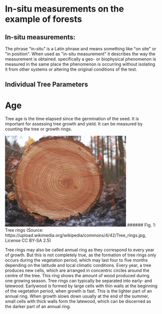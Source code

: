 # In-situ measurements on the example of forests

## In-situ measurements:  
The phrase "in-situ" is a Latin phrase and means something like "on site" or "in position". When used as "in-situ measurement" it describes the way the measurement is obtained. specifically a geo- or biophysical phenomenon is measured in the same place the phenomenon is occurring without isolating it from other systems or altering the original conditions of the test.

## Individual Tree Parameters

# Age

Tree age is the time elapsed since the germination of the seed. It is important for assessing tree growth and yield. It can be measured by counting the tree or growth rings.

<img src="../images/Tree_rings.jpg" alt="Tree rings" class="inline" width="400"/>
###### Fig. 1: Tree rings (Source: https://upload.wikimedia.org/wikipedia/commons/4/42/Tree_rings.jpg, License CC BY‐SA 2.5)  



Tree rings may also be called annual ring as they correspond to every year of growth.
But this is not completely true, as the formation of tree rings only occurs during the
vegetation period, which may last four to five months depending on the latitude and
local climatic conditions.
Every year, a tree produces new cells, which are arranged in concentric circles around
the centre of the tree. This ring shows the amount of wood produced during one
growing season. Tree rings can typically be separated into early‐ and latewood.
Earlywood is formed by large cells with thin walls at the beginning of the vegetation
period, when growth is fast. This is the lighter part of an annual ring. When growth
slows down usually at the end of the summer, small cells with thick walls form the
latewood, which can be discerned as the darker part of an annual ring.

